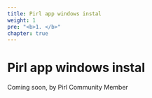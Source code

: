 ```yaml
---
title: Pirl app windows instal
weight: 1
pre: "<b>1. </b>"
chapter: true
---
```


# Pirl app windows instal

Coming soon, by Pirl Community Member
